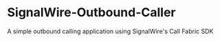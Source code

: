 # SignalWire-Outbound-Caller
A simple outbound calling application using SignalWire's Call Fabric SDK
